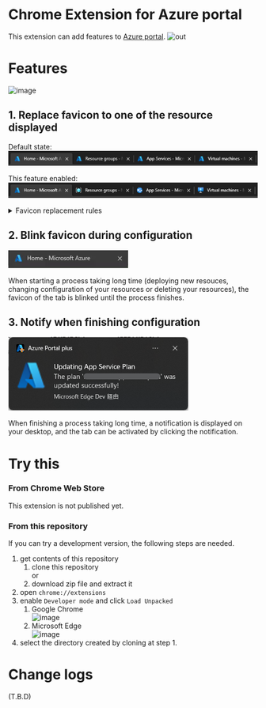 # Chrome Extension for Azure portal
This extension can add features to [Azure portal](https://portal.azure.com).
![out](https://github.com/horihiro/Azure-portal-plus-ChromeExtension/assets/4566555/7d997b7d-256b-4203-9f14-7a076a5679a0)

# Features
![image](https://github.com/horihiro/Azure-portal-plus-ChromeExtension/assets/4566555/c57cc9ae-8fbb-4cb1-aa06-850af9fabeb6)

## 1. Replace favicon to one of the resource displayed

Default state:  
<img src="./popup/img/favicon-before.png">

This feature enabled:  
<img src="./popup/img/favicon-after.png">

<details>
<summary>Favicon replacement rules</summary>
The favicon is replaced by the following rules.

#### Rule1
The icon of the resource group is used as the favicon of the tab, when your browser's tab is opening Azure Resource Groups or your resources in a resource group.

#### Rule2
The icon of the service is used as the favicon of the tab, when your browser's tab is opening an Azure Service (ex. `Virtual Machines`, `Storage accounts`, and so on).

> **Note**
> In case of `App Services`, the icon of `Web Apps` is used though `App Services` contains not only `Web Apps` resource but also `Function App` resource.

#### Rule3
The icon in top of the blade list (i.e. `Overview` ) is used as the favicon of the tab, when your browser's tab is opening your Azure resource.

</details>

## 2. Blink favicon during configuration
<img src="./popup/img/blink-favicon.png">

When starting a process taking long time (deploying new resouces, changing configuration of your resources or deleting your resources), the favicon of the tab is blinked until the process finishes.

## 3. Notify when finishing configuration
<img src="./popup/img/notify2desktop.png">

When finishing a process taking long time, a notification is displayed on your desktop, and the tab can be activated by clicking the notification.


# Try this

### From Chrome Web Store
This extension is not published yet.

### From this repository
If you can try a development version, the following steps are needed.

1. get contents of this repository
    1. clone this repository  
      or
    1. download zip file and extract it
1. open `chrome://extensions`
1. enable `Developer mode` and click `Load Unpacked`
    1. Google Chrome  
      ![image](https://github.com/horihiro/TextBlurrer-ChromeExtension/assets/4566555/0656fd3d-41da-4f97-a614-da232a3d700d)
    1. Microsoft Edge  
      ![image](https://github.com/horihiro/TextBlurrer-ChromeExtension/assets/4566555/44e7f896-9e82-4af1-ae1b-f864097b44c7)
1. select the directory created by cloning at step 1.

# Change logs
(T.B.D)
<!-- 
## [0.0.1](https://github.com/horihiro/TextBlurrer-ChromeExtension/releases/tag/0.0.1)
The First release on GitHub

  - Basic features
    - Replace favicon to one of the resource displayed
    - Blink favicon during configuration
    - Notify when finishing configuration -->
